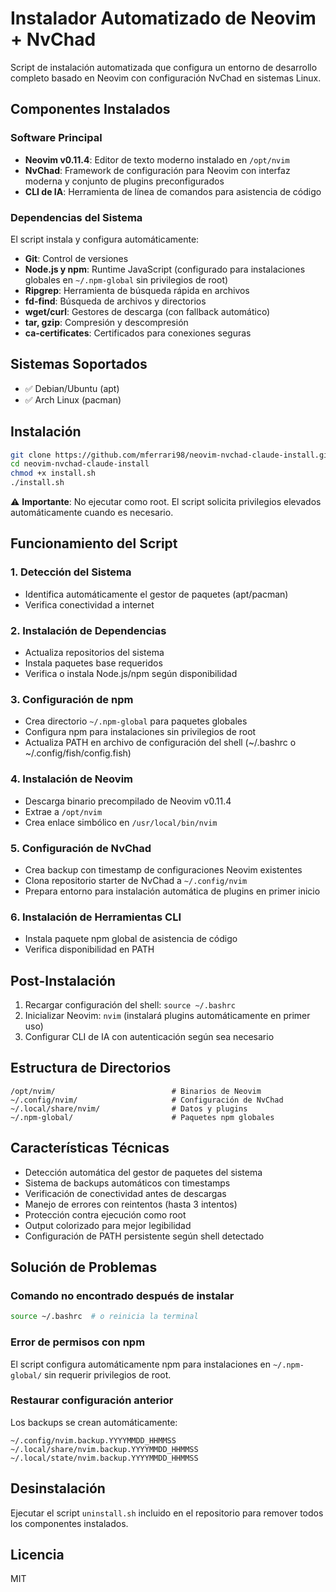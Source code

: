 # Instalador Automatizado de Neovim + NvChad

Script de instalación automatizada que configura un entorno de desarrollo completo basado en Neovim con configuración NvChad en sistemas Linux.

## Componentes Instalados

### Software Principal
- **Neovim v0.11.4**: Editor de texto moderno instalado en `/opt/nvim`
- **NvChad**: Framework de configuración para Neovim con interfaz moderna y conjunto de plugins preconfigurados
- **CLI de IA**: Herramienta de línea de comandos para asistencia de código

### Dependencias del Sistema
El script instala y configura automáticamente:
- **Git**: Control de versiones
- **Node.js y npm**: Runtime JavaScript (configurado para instalaciones globales en `~/.npm-global` sin privilegios de root)
- **Ripgrep**: Herramienta de búsqueda rápida en archivos
- **fd-find**: Búsqueda de archivos y directorios
- **wget/curl**: Gestores de descarga (con fallback automático)
- **tar, gzip**: Compresión y descompresión
- **ca-certificates**: Certificados para conexiones seguras

## Sistemas Soportados

- ✅ Debian/Ubuntu (apt)
- ✅ Arch Linux (pacman)

## Instalación

```bash
git clone https://github.com/mferrari98/neovim-nvchad-claude-install.git
cd neovim-nvchad-claude-install
chmod +x install.sh
./install.sh
```

⚠️ **Importante**: No ejecutar como root. El script solicita privilegios elevados automáticamente cuando es necesario.

## Funcionamiento del Script

### 1. Detección del Sistema
- Identifica automáticamente el gestor de paquetes (apt/pacman)
- Verifica conectividad a internet

### 2. Instalación de Dependencias
- Actualiza repositorios del sistema
- Instala paquetes base requeridos
- Verifica o instala Node.js/npm según disponibilidad

### 3. Configuración de npm
- Crea directorio `~/.npm-global` para paquetes globales
- Configura npm para instalaciones sin privilegios de root
- Actualiza PATH en archivo de configuración del shell (~/.bashrc o ~/.config/fish/config.fish)

### 4. Instalación de Neovim
- Descarga binario precompilado de Neovim v0.11.4
- Extrae a `/opt/nvim`
- Crea enlace simbólico en `/usr/local/bin/nvim`

### 5. Configuración de NvChad
- Crea backup con timestamp de configuraciones Neovim existentes
- Clona repositorio starter de NvChad a `~/.config/nvim`
- Prepara entorno para instalación automática de plugins en primer inicio

### 6. Instalación de Herramientas CLI
- Instala paquete npm global de asistencia de código
- Verifica disponibilidad en PATH

## Post-Instalación

1. Recargar configuración del shell: `source ~/.bashrc`
2. Inicializar Neovim: `nvim` (instalará plugins automáticamente en primer uso)
3. Configurar CLI de IA con autenticación según sea necesario

## Estructura de Directorios

```
/opt/nvim/                          # Binarios de Neovim
~/.config/nvim/                     # Configuración de NvChad
~/.local/share/nvim/                # Datos y plugins
~/.npm-global/                      # Paquetes npm globales
```

## Características Técnicas

- Detección automática del gestor de paquetes del sistema
- Sistema de backups automáticos con timestamps
- Verificación de conectividad antes de descargas
- Manejo de errores con reintentos (hasta 3 intentos)
- Protección contra ejecución como root
- Output colorizado para mejor legibilidad
- Configuración de PATH persistente según shell detectado

## Solución de Problemas

### Comando no encontrado después de instalar
```bash
source ~/.bashrc  # o reinicia la terminal
```

### Error de permisos con npm
El script configura automáticamente npm para instalaciones en `~/.npm-global/` sin requerir privilegios de root.

### Restaurar configuración anterior
Los backups se crean automáticamente:
```
~/.config/nvim.backup.YYYYMMDD_HHMMSS
~/.local/share/nvim.backup.YYYYMMDD_HHMMSS
~/.local/state/nvim.backup.YYYYMMDD_HHMMSS
```

## Desinstalación

Ejecutar el script `uninstall.sh` incluido en el repositorio para remover todos los componentes instalados.

## Licencia

MIT
